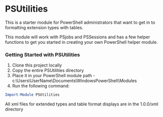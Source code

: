 # PSUtilities
This is a starter module for PowerShell administrators that want to get in to formatting extension types with tables.

This module will work with PSjobs and PSSessions and has a few helper functions to get you started in creating your own PowerShell helper module.


### Getting Started with PSUtilities
1. Clone this project locally
2. Copy the entire PSUtilities directory
3. Place it in your PowerShell module path - c:\Users\UserName\Documents\WindowsPowerShell\Modules
3. Run the following command:

```powershell
Import-Module PSUtilities
```

All xml files for extended types and table format displays are in the 1.0.0/xml directory